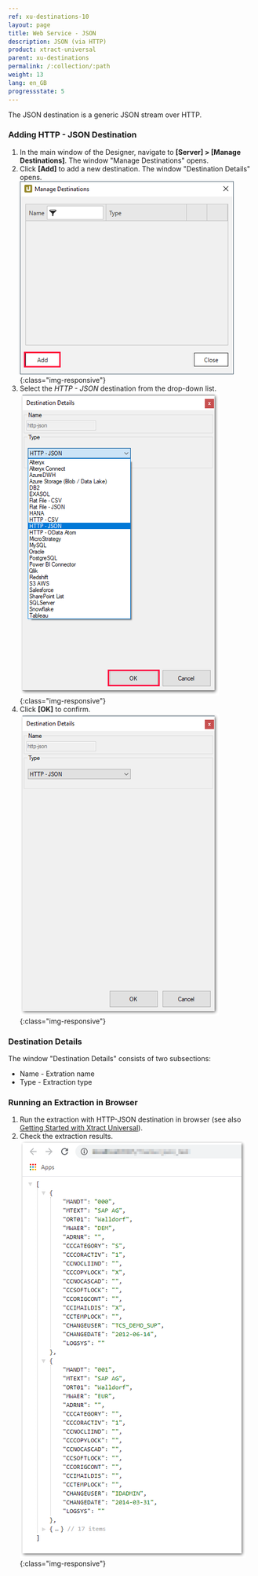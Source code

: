 ```yaml
---
ref: xu-destinations-10
layout: page
title: Web Service - JSON
description: JSON (via HTTP)
product: xtract-universal
parent: xu-destinations
permalink: /:collection/:path
weight: 13
lang: en_GB
progressstate: 5
---
```


The JSON destination is a generic JSON stream over HTTP. 

### Adding HTTP - JSON Destination

1. In the main window of the Designer, navigate to **[Server] > [Manage Destinations]**. The window "Manage Destinations" opens.
2. Click **[Add]** to add a new destination. The window "Destination Details" opens.
![JSON-Destination-Details](/img/content/xu/xu_manage-destinations.png){:class="img-responsive"}
3. Select the *HTTP - JSON* destination from the drop-down list.
![JSON-Destination-Details](/img/content/xu/json/json-destination-det.png){:class="img-responsive"}
4. Click **[OK]** to confirm.
![JSON-Destination-Details](/img/content/xu/json/JSON-Destination-Details.png){:class="img-responsive"}

### Destination Details
The window "Destination Details" consists of two subsections:
- Name - Extration name
- Type - Extraction type

### Running an Extraction in Browser
1. Run the extraction with HTTP-JSON destination in browser (see also [Getting Started with Xtract Universal](../getting-started/run-an-extraction)).
2. Check the extraction results.
![JSON-Extraction-in-Browser](/img/content/xu/json/json_run-in-browser.png){:class="img-responsive"}


